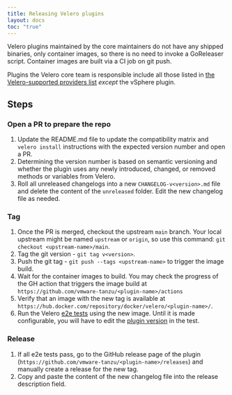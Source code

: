 ```yaml
---
title: Releasing Velero plugins
layout: docs
toc: "true"
---
```


Velero plugins maintained by the core maintainers do not have any shipped binaries, only container images, so there is no need to invoke a GoReleaser script.
Container images are built via a CI job on git push.

Plugins the Velero core team is responsible include all those listed in [the Velero-supported providers list](supported-providers.md) _except_ the vSphere plugin.


## Steps
### Open a PR to prepare the repo
1. Update the README.md file to update the compatibility matrix and `velero install` instructions with the expected version number and open a PR.
1. Determining the version number is based on semantic versioning and whether the plugin uses any newly introduced, changed, or removed methods or variables from Velero.
2. Roll all unreleased changelogs into a new `CHANGELOG-v<version>.md` file and delete the content of the `unreleased` folder. Edit the new changelog file as needed.
### Tag
1. Once the PR is merged, checkout the upstream `main` branch. Your local upstream might be named `upstream` or `origin`, so use this command: `git checkout <upstream-name>/main`.
1. Tag the git version - `git tag v<version>`.
1. Push the git tag - `git push --tags <upstream-name>` to trigger the image build.
2. Wait for the container images to build. You may check the progress of the GH action that triggers the image build at `https://github.com/vmware-tanzu/<plugin-name>/actions`
3. Verify that an image with the new tag is available at `https://hub.docker.com/repository/docker/velero/<plugin-name>/`.
4. Run the Velero [e2e tests][2] using the new image. Until it is made configurable, you will have to edit the [plugin version][1] in the test.
### Release
1. If all e2e tests pass, go to the GitHub release page of the plugin (`https://github.com/vmware-tanzu/<plugin-name>/releases`) and manually create a release for the new tag. 
1. Copy and paste the content of the new changelog file into the release description field.

[1]: https://github.com/vmware-tanzu/velero/blob/c8dfd648bbe85db0184ea53296de4220895497e6/test/e2e/velero_utils.go#L27
[2]: https://github.com/vmware-tanzu/velero/tree/main/test/e2e